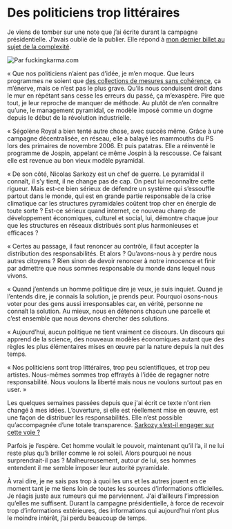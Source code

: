 # Des politiciens trop littéraires

Je viens de tomber sur une note que j’ai écrite durant la campagne présidentielle. J’avais oublié de la publier. Elle répond à [mon dernier billet au sujet de la complexité](/2007/07/30/sarkozy-a-t-il-compris-la-complexite/).

![Par fuckingkarma.com](https://tcrouzet.com/images_tc/20070801pacco.jpg)

« Que nos politiciens n’aient pas d’idée, je m’en moque. Que leurs programmes ne soient que [des collections de mesures sans cohérence](/2006/06/29/saupoudrage-politique/), ça m’énerve, mais ce n’est pas le plus grave. Qu’ils nous conduisent droit dans le mur en répétant sans cesse les erreurs du passé, ça m’exaspère. Pire que tout, je leur reproche de manquer de méthode. Au plutôt de n’en connaître qu’une, le management pyramidal, ce modèle imposé comme un dogme depuis le début de la révolution industrielle.

« Ségolène Royal a bien tenté autre chose, avec succès même. Grâce à une campagne décentralisée, en réseau, elle a balayé les mammouths du PS lors des primaires de novembre 2006. Et puis patatras. Elle a réinventé le programme de Jospin, appelant ce même Jospin à la rescousse. Ce faisant elle est revenue au bon vieux modèle pyramidal.

« De son côté, Nicolas Sarkozy est un chef de guerre. Le pyramidal il connaît, il s’y tient, il ne change pas de cap. On peut lui reconnaître cette rigueur. Mais est-ce bien sérieux de défendre un système qui s’essouffle partout dans le monde, qui est en grande partie responsable de la crise climatique car les structures pyramidales coûtent trop cher en énergie de toute sorte ? Est-ce sérieux quand internet, ce nouveau champ de développement économiques, culturel et social, lui, démontre chaque jour que les structures en réseaux distribués sont plus harmonieuses et efficaces ?

« Certes au passage, il faut renoncer au contrôle, il faut accepter la distribution des responsabilités. Et alors ? Qu’avons-nous à y perdre nous autres citoyens ? Rien sinon de devoir renoncer à notre innocence et finir par admettre que nous sommes responsable du monde dans lequel nous vivons.

« Quand j’entends un homme politique dire je veux, je suis inquiet. Quand je l’entends dire, je connais la solution, je prends peur. Pourquoi osons-nous voter pour des gens aussi irresponsables car, en vérité, personne ne connaît la solution. Au mieux, nous en détenons chacun une parcelle et c’est ensemble que nous devons chercher des solutions.

« Aujourd’hui, aucun politique ne tient vraiment ce discours. Un discours qui apprend de la science, des nouveaux modèles économiques autant que des règles les plus élémentaires mises en œuvre par la nature depuis la nuit des temps.

« Nos politiciens sont trop littéraires, trop peu scientifiques, et trop peu artistes. Nous-mêmes sommes trop effrayés à l’idée de regagner notre responsabilité. Nous voulons la liberté mais nous ne voulons surtout pas en user. »

Les quelques semaines passées depuis que j'ai écrit ce texte n'ont rien changé à mes idées. L’ouverture, si elle est réellement mise en œuvre, est une façon de distribuer les responsabilités. Elle n’est possible qu’accompagnée d’une totale transparence. [Sarkozy s’est-il engager sur cette voie ?](/2007/07/30/sarkozy-a-t-il-compris-la-complexite/)

Parfois je l’espère. Cet homme voulait le pouvoir, maintenant qu’il l’a, il ne lui reste plus qu’à briller comme le roi soleil. Alors pourquoi ne nous surprendrait-il pas ? Malheureusement, autour de lui, ses hommes entendent il me semble imposer leur autorité pyramidale.

À vrai dire, je ne sais pas trop à quoi les uns et les autres jouent en ce moment tant je me tiens loin de toutes les sources d’informations officielles. Je réagis juste aux rumeurs qui me parviennent. J’ai d’ailleurs l’impression qu’elles me suffisent. Durant la campagne présidentielle, à force de recevoir trop d’informations extérieures, des informations qui aujourd’hui n’ont plus le moindre intérêt, j’ai perdu beaucoup de temps.